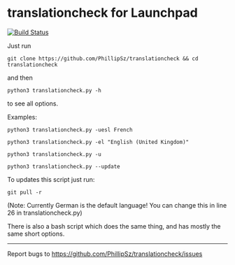 translationcheck for Launchpad
==============================
[![Build Status](https://travis-ci.org/PhillipSz/translationcheck.png)](https://travis-ci.org/PhillipSz/translationcheck)

Just run

	git clone https://github.com/PhillipSz/translationcheck && cd translationcheck

and then

	python3 translationcheck.py -h

to see all options.

Examples:

	python3 translationcheck.py -uesl French

	python3 translationcheck.py -el "English (United Kingdom)"

	python3 translationcheck.py -u

	python3 translationcheck.py --update

To updates this script just run:

	git pull -r

(Note: Currently German is the default language! You can change this in line 26 in translationcheck.py)

There is also a bash script which does the same thing, and has mostly the same short options.

-------------------------------------------------------------------------------------------------------------------------

Report bugs to https://github.com/PhillipSz/translationcheck/issues
